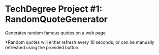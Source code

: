 # TechDegree Project #1: RandomQuoteGenerator
Generates random famous quotes on a web page

*Random quotes will either refresh every 10 seconds,
or can be manually refreshed using the provided button.